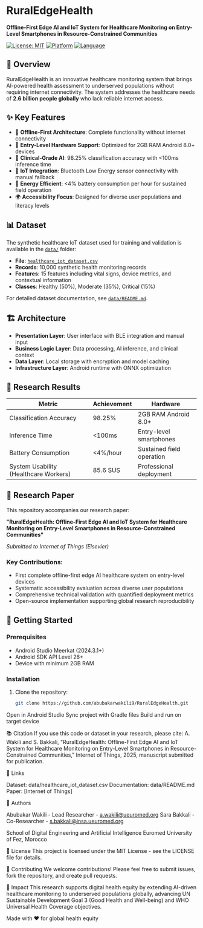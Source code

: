 # RuralEdgeHealth

**Offline-First Edge AI and IoT System for Healthcare Monitoring on Entry-Level Smartphones in Resource-Constrained Communities**

[![License: MIT](https://img.shields.io/badge/License-MIT-yellow.svg)](https://opensource.org/licenses/MIT)
[![Platform](https://img.shields.io/badge/Platform-Android-green.svg)](https://developer.android.com)
[![Language](https://img.shields.io/badge/Language-Kotlin-purple.svg)](https://kotlinlang.org)

## 🎯 Overview

RuralEdgeHealth is an innovative healthcare monitoring system that brings AI-powered health assessment to underserved populations without requiring internet connectivity. The system addresses the healthcare needs of **2.6 billion people globally** who lack reliable internet access.

## ✨ Key Features

- 🔄 **Offline-First Architecture**: Complete functionality without internet connectivity
- 📱 **Entry-Level Hardware Support**: Optimized for 2GB RAM Android 8.0+ devices  
- 🤖 **Clinical-Grade AI**: 98.25% classification accuracy with <100ms inference time
- 🔗 **IoT Integration**: Bluetooth Low Energy sensor connectivity with manual fallback
- 🔋 **Energy Efficient**: <4% battery consumption per hour for sustained field operation
- 🌍 **Accessibility Focus**: Designed for diverse user populations and literacy levels

## 📊 Dataset

The synthetic healthcare IoT dataset used for training and validation is available in the [`data/`](data/) folder:

- **File**: [`healthcare_iot_dataset.csv`](data/healthcare_iot_dataset.csv)
- **Records**: 10,000 synthetic health monitoring records
- **Features**: 15 features including vital signs, device metrics, and contextual information
- **Classes**: Healthy (50%), Moderate (35%), Critical (15%)

For detailed dataset documentation, see [`data/README.md`](data/README.md).

## 🏗️ Architecture

- **Presentation Layer**: User interface with BLE integration and manual input
- **Business Logic Layer**: Data processing, AI inference, and clinical context
- **Data Layer**: Local storage with encryption and model caching
- **Infrastructure Layer**: Android runtime with ONNX optimization

## 🔬 Research Results

| Metric | Achievement | Hardware |
|--------|-------------|----------|
| Classification Accuracy | 98.25% | 2GB RAM Android 8.0+ |
| Inference Time | <100ms | Entry-level smartphones |
| Battery Consumption | <4%/hour | Sustained field operation |
| System Usability (Healthcare Workers) | 85.6 SUS | Professional deployment |

## 📄 Research Paper

This repository accompanies our research paper:

**"RuralEdgeHealth: Offline-First Edge AI and IoT System for Healthcare Monitoring on Entry-Level Smartphones in Resource-Constrained Communities"**

*Submitted to Internet of Things (Elsevier)*

### Key Contributions:
- First complete offline-first edge AI healthcare system on entry-level devices
- Systematic accessibility evaluation across diverse user populations  
- Comprehensive technical validation with quantified deployment metrics
- Open-source implementation supporting global research reproducibility

## 🚀 Getting Started

### Prerequisites
- Android Studio Meerkat (2024.3.1+)
- Android SDK API Level 26+
- Device with minimum 2GB RAM

### Installation
1. Clone the repository:
   ```bash
   git clone https://github.com/abubakarwakili9/RuralEdgeHealth.git

Open in Android Studio
Sync project with Gradle files
Build and run on target device

📚 Citation
If you use this code or dataset in your research, please cite:
A. Wakili and S. Bakkali, "RuralEdgeHealth: Offline-First Edge AI and IoT System for Healthcare Monitoring on Entry-Level Smartphones in Resource-Constrained Communities," Internet of Things, 2025, manuscript submitted for publication.

🔗 Links

Dataset: data/healthcare_iot_dataset.csv
Documentation: data/README.md
Paper: [Internet of Things]

👥 Authors

Abubakar Wakili - Lead Researcher - a.wakili@ueuromed.org
Sara Bakkali - Co-Researcher - s.bakkali@insa.ueuromed.org

School of Digital Engineering and Artificial Intelligence
Euromed University of Fez, Morocco

📄 License
This project is licensed under the MIT License - see the LICENSE file for details.

🤝 Contributing
We welcome contributions! Please feel free to submit issues, fork the repository, and create pull requests.

🌟 Impact
This research supports digital health equity by extending AI-driven healthcare monitoring to underserved populations globally, advancing UN Sustainable Development Goal 3 (Good Health and Well-being) and WHO Universal Health Coverage objectives.

Made with ❤️ for global health equity
